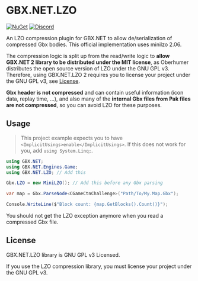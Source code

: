 # GBX.NET.LZO

[![NuGet](https://img.shields.io/nuget/vpre/GBX.NET.LZO?style=for-the-badge&logo=nuget)](https://www.nuget.org/packages/GBX.NET.LZO/)
[![Discord](https://img.shields.io/discord/1012862402611642448?style=for-the-badge&logo=discord)](https://discord.gg/tECTQcAWC9)

An LZO compression plugin for GBX.NET to allow de/serialization of compressed Gbx bodies. This official implementation uses minilzo 2.06.

The compression logic is split up from the read/write logic to **allow GBX.NET 2 library to be distributed under the MIT license**, as Oberhumer distributes the open source version of LZO under the GNU GPL v3. Therefore, using GBX.NET.LZO 2 requires you to license your project under the GNU GPL v3, see [License](#license).

**Gbx header is not compressed** and can contain useful information (icon data, replay time, ...), and also many of the **internal Gbx files from Pak files are not compressed**, so you can avoid LZO for these purposes.

## Usage

> This project example expects you to have `<ImplicitUsings>enable</ImplicitUsings>`. If this does not work for you, add `using System.Linq;`.

```cs
using GBX.NET;
using GBX.NET.Engines.Game;
using GBX.NET.LZO; // Add this

Gbx.LZO = new MiniLZO(); // Add this before any Gbx parsing

var map = Gbx.ParseNode<CGameCtnChallenge>("Path/To/My.Map.Gbx");

Console.WriteLine($"Block count: {map.GetBlocks().Count()}");
```

You should not get the LZO exception anymore when you read a compressed Gbx file.

## License

GBX.NET.LZO library is GNU GPL v3 Licensed.

If you use the LZO compression library, you must license your project under the GNU GPL v3.